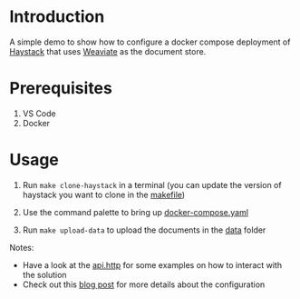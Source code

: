 # Introduction

A simple demo to show how to  configure a docker compose deployment of [Haystack](https://github.com/deepset-ai/haystack) that uses [Weaviate](https://github.com/semi-technologies/weaviate) as the document store.

# Prerequisites

1. VS Code
2. Docker

# Usage

1. Run `make clone-haystack` in a terminal (you can update the version of haystack you want to clone in the [makefile](./makefile))

2. Use the command palette to bring up [docker-compose.yaml](./docker-compose.yml)

3. Run `make upload-data` to upload the documents in the [data](./data) folder

Notes:

* Have a look at the [api.http](./api.http) for some examples on how to interact with the solution
* Check out this [blog post](https://medium.com/@_init_/a-beginners-guide-to-configuring-haystack-to-work-with-weaviate-6f90dc903175) for more details about the configuration 

